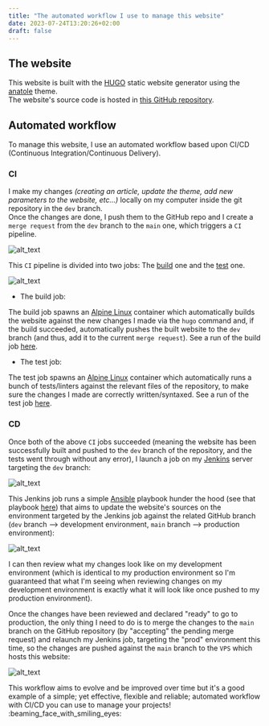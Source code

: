 ```yaml
---
title: "The automated workflow I use to manage this website"
date: 2023-07-24T13:20:26+02:00
draft: false
---
```


## The website

This website is built with the [HUGO](https://gohugo.io/) static website generator using the [anatole](https://github.com/lxndrblz/anatole) theme.  
The website's source code is hosted in [this GitHub repository](https://github.com/Antiz96/antiz.fr/).

## Automated workflow

To manage this website, I use an automated workflow based upon CI/CD (Continuous Integration/Continuous Delivery).

### CI

I make my changes *(creating an article, update the theme, add new parameters to the website, etc...)* locally on my computer inside the git repository in the `dev` branch.  
Once the changes are done, I push them to the GitHub repo and I create a `merge request` from the `dev` branch to the `main` one, which triggers a `CI` pipeline.

![alt_text](../../images/Website_GitHub_MR_CI.png "Website - Merge Request CI Pipeline")

This `CI` pipeline is divided into two jobs: The [build](https://github.com/Antiz96/antiz.fr/blob/main/.github/workflows/CI.yml#L8-L49) one and the [test](https://github.com/Antiz96/antiz.fr/blob/main/.github/workflows/CI.yml#L51-L72) one.

![alt_text](../../images/Website_GitHub_CI_Jobs.png "Website - Merge Request CI Jobs")

- The build job:

The build job spawns an [Alpine Linux](https://www.alpinelinux.org/) container which automatically builds the website against the new changes I made via the `hugo` command and, if the build succeeded, automatically pushes the built website to the `dev` branch (and thus, add it to the current `merge request`). See a run of the build job [here](https://github.com/Antiz96/antiz.fr/actions/runs/5719114527/job/15496350459).

- The test job:

The test job spawns an [Alpine Linux](https://www.alpinelinux.org/) container which automatically runs a bunch of tests/linters against the relevant files of the repository, to make sure the changes I made are correctly written/syntaxed. See a run of the test job [here](https://github.com/Antiz96/antiz.fr/actions/runs/5719114527/job/15496350669).

### CD

Once both of the above `CI` jobs succeeded (meaning the website has been successfully built and pushed to the `dev` branch of the repository, and the tests went through without any error), I launch a job on my [Jenkins](https://www.jenkins.io/) server targeting the `dev` branch:

![alt_text](../../images/Jenkins_Update_Website_Job_Dev.png "Jenkins - Update Website Job Dev")

This Jenkins job runs a simple [Ansible](https://www.ansible.com/) playbook hunder the hood (see that playbook [here](https://github.com/Antiz96/Linux-Server/blob/main/Ansible-Playbooks/roles/update_antiz.fr/tasks/main.yml)) that aims to update the website's sources on the environment targeted by the Jenkins job against the related GitHub branch (`dev` branch --> development environment, `main` branch --> production environment):

![alt_text](../../images/Jenkins_Update_Website_Job_Param.png "Jenkins - Update Website Job Parameters")

I can then review what my changes look like on my development environment (which is identical to my production environment so I'm guaranteed that what I'm seeing when reviewing changes on my development environment is exactly what it will look like once pushed to my production environment).

Once the changes have been reviewed and declared "ready" to go to production, the only thing I need to do is to merge the changes to the `main` branch on the GitHub repository (by "accepting" the pending merge request) and relaunch my Jenkins job, targeting the "prod" environment this time, so the changes are pushed against the `main` branch to the `VPS` which hosts this website:

![alt_text](../../images/Jenkins_Update_Website_Job_Prd.png "Jenkins - Update Website Job Prod")

This workflow aims to evolve and be improved over time but it's a good example of a simple; yet effective, flexible and reliable; automated workflow with CI/CD you can use to manage your projects! :beaming_face_with_smiling_eyes:
